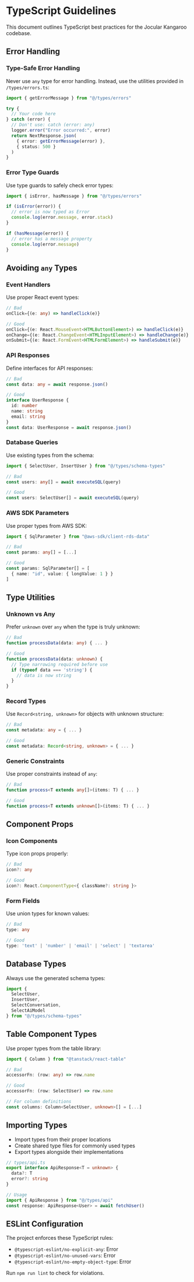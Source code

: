 # TypeScript Guidelines

This document outlines TypeScript best practices for the Jocular Kangaroo codebase.

## Error Handling

### Type-Safe Error Handling

Never use `any` type for error handling. Instead, use the utilities provided in `/types/errors.ts`:

```typescript
import { getErrorMessage } from "@/types/errors"

try {
  // Your code here
} catch (error) {
  // Don't use: catch (error: any)
  logger.error("Error occurred:", error)
  return NextResponse.json(
    { error: getErrorMessage(error) },
    { status: 500 }
  )
}
```

### Error Type Guards

Use type guards to safely check error types:

```typescript
import { isError, hasMessage } from "@/types/errors"

if (isError(error)) {
  // error is now typed as Error
  console.log(error.message, error.stack)
}

if (hasMessage(error)) {
  // error has a message property
  console.log(error.message)
}
```

## Avoiding `any` Types

### Event Handlers

Use proper React event types:

```typescript
// Bad
onClick={(e: any) => handleClick(e)}

// Good
onClick={(e: React.MouseEvent<HTMLButtonElement>) => handleClick(e)}
onChange={(e: React.ChangeEvent<HTMLInputElement>) => handleChange(e)}
onSubmit={(e: React.FormEvent<HTMLFormElement>) => handleSubmit(e)}
```

### API Responses

Define interfaces for API responses:

```typescript
// Bad
const data: any = await response.json()

// Good
interface UserResponse {
  id: number
  name: string
  email: string
}
const data: UserResponse = await response.json()
```

### Database Queries

Use existing types from the schema:

```typescript
import { SelectUser, InsertUser } from "@/types/schema-types"

// Bad
const users: any[] = await executeSQL(query)

// Good
const users: SelectUser[] = await executeSQL(query)
```

### AWS SDK Parameters

Use proper types from AWS SDK:

```typescript
import { SqlParameter } from "@aws-sdk/client-rds-data"

// Bad
const params: any[] = [...]

// Good
const params: SqlParameter[] = [
  { name: "id", value: { longValue: 1 } }
]
```

## Type Utilities

### Unknown vs Any

Prefer `unknown` over `any` when the type is truly unknown:

```typescript
// Bad
function processData(data: any) { ... }

// Good
function processData(data: unknown) {
  // Type narrowing required before use
  if (typeof data === 'string') {
    // data is now string
  }
}
```

### Record Types

Use `Record<string, unknown>` for objects with unknown structure:

```typescript
// Bad
const metadata: any = { ... }

// Good
const metadata: Record<string, unknown> = { ... }
```

### Generic Constraints

Use proper constraints instead of `any`:

```typescript
// Bad
function process<T extends any[]>(items: T) { ... }

// Good
function process<T extends unknown[]>(items: T) { ... }
```

## Component Props

### Icon Components

Type icon props properly:

```typescript
// Bad
icon?: any

// Good
icon?: React.ComponentType<{ className?: string }>
```

### Form Fields

Use union types for known values:

```typescript
// Bad
type: any

// Good
type: 'text' | 'number' | 'email' | 'select' | 'textarea'
```

## Database Types

Always use the generated schema types:

```typescript
import { 
  SelectUser, 
  InsertUser,
  SelectConversation,
  SelectAiModel 
} from "@/types/schema-types"
```

## Table Component Types

Use proper types from the table library:

```typescript
import { Column } from "@tanstack/react-table"

// Bad
accessorFn: (row: any) => row.name

// Good
accessorFn: (row: SelectUser) => row.name

// For column definitions
const columns: Column<SelectUser, unknown>[] = [...]
```

## Importing Types

- Import types from their proper locations
- Create shared type files for commonly used types
- Export types alongside their implementations

```typescript
// types/api.ts
export interface ApiResponse<T = unknown> {
  data?: T
  error?: string
}

// Usage
import { ApiResponse } from "@/types/api"
const response: ApiResponse<User> = await fetchUser()
```

## ESLint Configuration

The project enforces these TypeScript rules:
- `@typescript-eslint/no-explicit-any`: Error
- `@typescript-eslint/no-unused-vars`: Error
- `@typescript-eslint/no-empty-object-type`: Error

Run `npm run lint` to check for violations.